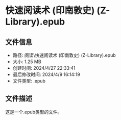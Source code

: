 ﻿# 快速阅读术 (印南敦史) (Z-Library).epub

## 文件信息
- 路径: 阅读\快速阅读术 (印南敦史) (Z-Library).epub
- 大小: 1.25 MB
- 创建时间: 2024/4/27 22:33:41
- 最后修改时间: 2024/4/9 16:14:19
- 文件类型: .epub

## 文件描述
这是一个.epub类型的文件。

